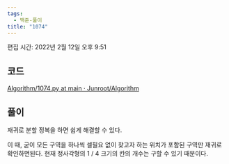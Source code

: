 ```yaml
---
tags:
  - 백준-풀이
title: "1074"
---
```


편집 시간: 2022년 2월 12일 오후 9:51

## 코드

[Algorithm/1074.py at main · Junroot/Algorithm](https://github.com/Junroot/Algorithm/blob/main/backjoon/1074.py)

## 풀이

재귀로 분할 정복을 하면 쉽게 해결할 수 있다.

이 때, 굳이 모든 구역을 하나씩 셀필요 없이 찾고자 하는 위치가 포함된 구역만 재귀로 확인하면된다. 현재 정사각형의 1 / 4 크기의 칸의 개수는 구할 수 있기 때문이다.
